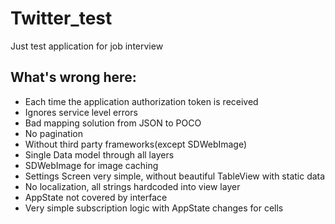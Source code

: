 # Twitter_test

Just test application for job interview

## What's wrong here:

+ Each time the application authorization token is received
+ Ignores service level errors
+ Bad mapping solution from JSON to POCO
+ No pagination
+ Without third party frameworks(except SDWebImage)
+ Single Data model through all layers
+ SDWebImage for image caching
+ Settings Screen very simple, without beautiful TableView with static data
+ No localization, all strings hardcoded into view layer
+ AppState not covered by interface
+ Very simple subscription logic with AppState changes for cells 

